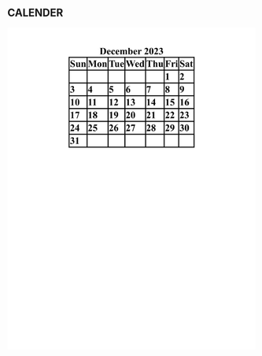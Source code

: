 ## CALENDER
![Calender](https://raw.githubusercontent.com/gulshankumar143/Web_Design/main/Images_Used/Calender.jpg)
 
